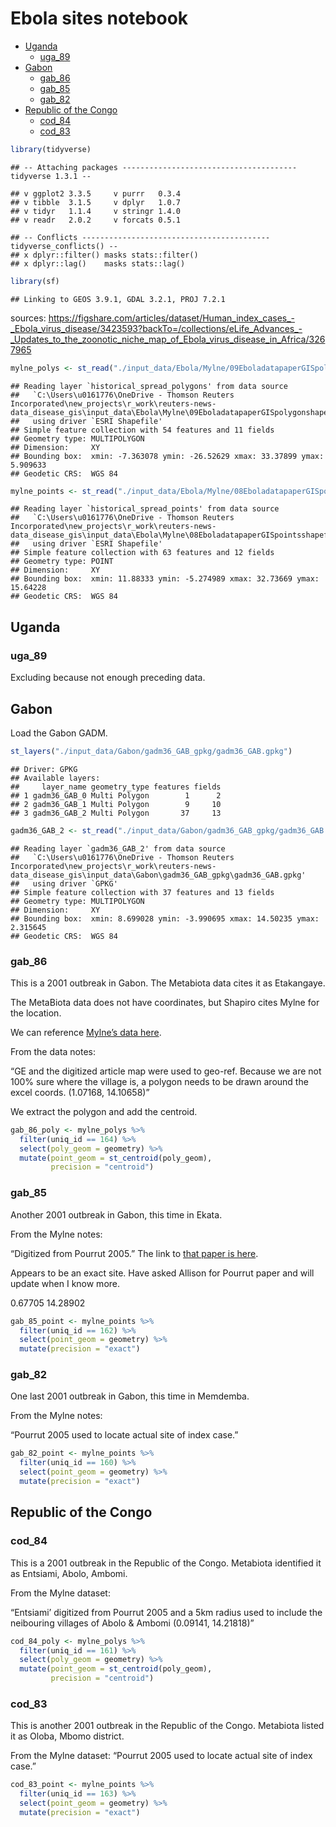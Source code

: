 Ebola sites notebook
================

-   [Uganda](#uganda)
    -   [uga_89](#uga_89)
-   [Gabon](#gabon)
    -   [gab_86](#gab_86)
    -   [gab_85](#gab_85)
    -   [gab_82](#gab_82)
-   [Republic of the Congo](#republic-of-the-congo)
    -   [cod_84](#cod_84)
    -   [cod_83](#cod_83)

``` r
library(tidyverse)
```

    ## -- Attaching packages --------------------------------------- tidyverse 1.3.1 --

    ## v ggplot2 3.3.5     v purrr   0.3.4
    ## v tibble  3.1.5     v dplyr   1.0.7
    ## v tidyr   1.1.4     v stringr 1.4.0
    ## v readr   2.0.2     v forcats 0.5.1

    ## -- Conflicts ------------------------------------------ tidyverse_conflicts() --
    ## x dplyr::filter() masks stats::filter()
    ## x dplyr::lag()    masks stats::lag()

``` r
library(sf)
```

    ## Linking to GEOS 3.9.1, GDAL 3.2.1, PROJ 7.2.1

sources:
<https://figshare.com/articles/dataset/Human_index_cases_-_Ebola_virus_disease/3423593?backTo=/collections/eLife_Advances_-_Updates_to_the_zoonotic_niche_map_of_Ebola_virus_disease_in_Africa/3267965>

``` r
mylne_polys <- st_read("./input_data/Ebola/Mylne/09EboladatapaperGISpolygonshapefile/historical_spread_polygons.shp")
```

    ## Reading layer `historical_spread_polygons' from data source 
    ##   `C:\Users\u0161776\OneDrive - Thomson Reuters Incorporated\new_projects\r_work\reuters-news-data_disease_gis\input_data\Ebola\Mylne\09EboladatapaperGISpolygonshapefile\historical_spread_polygons.shp' 
    ##   using driver `ESRI Shapefile'
    ## Simple feature collection with 54 features and 11 fields
    ## Geometry type: MULTIPOLYGON
    ## Dimension:     XY
    ## Bounding box:  xmin: -7.363078 ymin: -26.52629 xmax: 33.37899 ymax: 5.909633
    ## Geodetic CRS:  WGS 84

``` r
mylne_points <- st_read("./input_data/Ebola/Mylne/08EboladatapaperGISpointsshapefile/historical_spread_points.shp") 
```

    ## Reading layer `historical_spread_points' from data source 
    ##   `C:\Users\u0161776\OneDrive - Thomson Reuters Incorporated\new_projects\r_work\reuters-news-data_disease_gis\input_data\Ebola\Mylne\08EboladatapaperGISpointsshapefile\historical_spread_points.shp' 
    ##   using driver `ESRI Shapefile'
    ## Simple feature collection with 63 features and 12 fields
    ## Geometry type: POINT
    ## Dimension:     XY
    ## Bounding box:  xmin: 11.88333 ymin: -5.274989 xmax: 32.73669 ymax: 15.64228
    ## Geodetic CRS:  WGS 84

## Uganda

### uga_89

Excluding because not enough preceding data.

## Gabon

Load the Gabon GADM.

``` r
st_layers("./input_data/Gabon/gadm36_GAB_gpkg/gadm36_GAB.gpkg")
```

    ## Driver: GPKG 
    ## Available layers:
    ##     layer_name geometry_type features fields
    ## 1 gadm36_GAB_0 Multi Polygon        1      2
    ## 2 gadm36_GAB_1 Multi Polygon        9     10
    ## 3 gadm36_GAB_2 Multi Polygon       37     13

``` r
gadm36_GAB_2 <- st_read("./input_data/Gabon/gadm36_GAB_gpkg/gadm36_GAB.gpkg", layer = "gadm36_GAB_2")
```

    ## Reading layer `gadm36_GAB_2' from data source 
    ##   `C:\Users\u0161776\OneDrive - Thomson Reuters Incorporated\new_projects\r_work\reuters-news-data_disease_gis\input_data\Gabon\gadm36_GAB_gpkg\gadm36_GAB.gpkg' 
    ##   using driver `GPKG'
    ## Simple feature collection with 37 features and 13 fields
    ## Geometry type: MULTIPOLYGON
    ## Dimension:     XY
    ## Bounding box:  xmin: 8.699028 ymin: -3.990695 xmax: 14.50235 ymax: 2.315645
    ## Geodetic CRS:  WGS 84

### gab_86

This is a 2001 outbreak in Gabon. The Metabiota data cites it as
Etakangaye.

The MetaBiota data does not have coordinates, but Shapiro cites Mylne
for the location.

We can reference [Mylne’s data
here](https://doi.org/10.6084/m9.figshare.1168886).

From the data notes:

“GE and the digitized article map were used to geo-ref. Because we are
not 100% sure where the village is, a polygon needs to be drawn around
the excel coords. (1.07168, 14.10658)”

We extract the polygon and add the centroid.

``` r
gab_86_poly <- mylne_polys %>%
  filter(uniq_id == 164) %>%
  select(poly_geom = geometry) %>%
  mutate(point_geom = st_centroid(poly_geom),
         precision = "centroid")
```

### gab_85

Another 2001 outbreak in Gabon, this time in Ekata.

From the Mylne notes:

“Digitized from Pourrut 2005.” The link to [that paper is
here](https://www.sciencedirect.com/science/article/abs/pii/S1286457905001437?via%3Dihub).

Appears to be an exact site. Have asked Allison for Pourrut paper and
will update when I know more.

0.67705 14.28902

``` r
gab_85_point <- mylne_points %>%
  filter(uniq_id == 162) %>%
  select(point_geom = geometry) %>%
  mutate(precision = "exact")
```

### gab_82

One last 2001 outbreak in Gabon, this time in Memdemba.

From the Mylne notes:

“Pourrut 2005 used to locate actual site of index case.”

``` r
gab_82_point <- mylne_points %>%
  filter(uniq_id == 160) %>%
  select(point_geom = geometry) %>%
  mutate(precision = "exact")
```

## Republic of the Congo

### cod_84

This is a 2001 outbreak in the Republic of the Congo. Metabiota
identified it as Entsiami, Abolo, Ambomi.

From the Mylne dataset:

“Entsiami’ digitized from Pourrut 2005 and a 5km radius used to include
the neibouring villages of Abolo & Ambomi (0.09141, 14.21818)”

``` r
cod_84_poly <- mylne_polys %>%
  filter(uniq_id == 161) %>%
  select(poly_geom = geometry) %>%
  mutate(point_geom = st_centroid(poly_geom),
         precision = "centroid")
```

### cod_83

This is another 2001 outbreak in the Republic of the Congo. Metabiota
listed it as Oloba, Mbomo district.

From the Mylne dataset: “Pourrut 2005 used to locate actual site of
index case.”

``` r
cod_83_point <- mylne_points %>%
  filter(uniq_id == 163) %>%
  select(point_geom = geometry) %>%
  mutate(precision = "exact")
```
